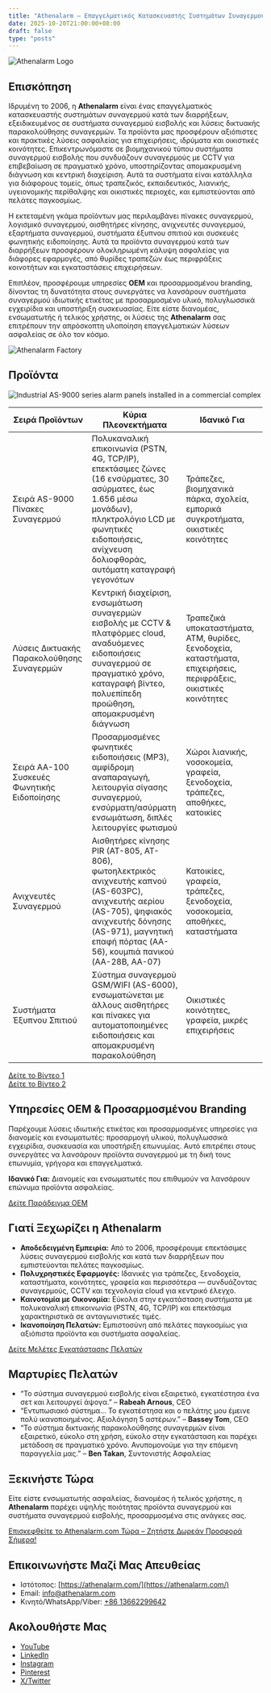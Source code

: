 ```yaml
---
title: "Athenalarm – Επαγγελματικός Κατασκευαστής Συστημάτων Συναγερμού & Λύσεων Δικτυακής Παρακολούθησης Συναγερμών"
date: 2025-10-20T21:00:00+08:00
draft: false
type: "posts"
---
```


![Athenalarm Logo](https://athenalarm.com/wp-content/uploads/2025/05/athenalarm_home.png)

## Επισκόπηση

Ιδρυμένη το 2006, η **Athenalarm** είναι ένας επαγγελματικός κατασκευαστής συστημάτων συναγερμού κατά των διαρρήξεων, εξειδικευμένος σε συστήματα συναγερμού εισβολής και λύσεις δικτυακής παρακολούθησης συναγερμών. Τα προϊόντα μας προσφέρουν αξιόπιστες και πρακτικές λύσεις ασφαλείας για επιχειρήσεις, ιδρύματα και οικιστικές κοινότητες. Επικεντρωνόμαστε σε βιομηχανικού τύπου συστήματα συναγερμού εισβολής που συνδυάζουν συναγερμούς με CCTV για επιβεβαίωση σε πραγματικό χρόνο, υποστηρίζοντας απομακρυσμένη διάγνωση και κεντρική διαχείριση. Αυτά τα συστήματα είναι κατάλληλα για διάφορους τομείς, όπως τραπεζικός, εκπαιδευτικός, λιανικής, υγειονομικής περίθαλψης και οικιστικές περιοχές, και εμπιστεύονται από πελάτες παγκοσμίως.

Η εκτεταμένη γκάμα προϊόντων μας περιλαμβάνει πίνακες συναγερμού, λογισμικό συναγερμού, αισθητήρες κίνησης, ανιχνευτές συναγερμού, εξαρτήματα συναγερμού, συστήματα έξυπνου σπιτιού και συσκευές φωνητικής ειδοποίησης. Αυτά τα προϊόντα συναγερμού κατά των διαρρήξεων προσφέρουν ολοκληρωμένη κάλυψη ασφαλείας για διάφορες εφαρμογές, από θυρίδες τραπεζών έως περιφράξεις κοινοτήτων και εγκαταστάσεις επιχειρήσεων.

Επιπλέον, προσφέρουμε υπηρεσίες **OEM** και προσαρμοσμένου branding, δίνοντας τη δυνατότητα στους συνεργάτες να λανσάρουν συστήματα συναγερμού ιδιωτικής ετικέτας με προσαρμοσμένο υλικό, πολυγλωσσικά εγχειρίδια και υποστήριξη συσκευασίας. Είτε είστε διανομέας, ενσωματωτής ή τελικός χρήστης, οι λύσεις της **Athenalarm** σας επιτρέπουν την απρόσκοπτη υλοποίηση επαγγελματικών λύσεων ασφαλείας σε όλο τον κόσμο.

![Athenalarm Factory](https://athenalarm.com/wp-content/uploads/2022/05/Athenalarm-factory-03-540.jpg)

## Προϊόντα

![Industrial AS-9000 series alarm panels installed in a commercial complex](https://athenalarm.com/wp-content/uploads/2022/05/Athenalarm-burglar-alarms-1024.jpg)

| Σειρά Προϊόντων | Κύρια Πλεονεκτήματα | Ιδανικό Για |
|------------------|--------------------|-------------|
| Σειρά AS-9000 Πίνακες Συναγερμού | Πολυκαναλική επικοινωνία (PSTN, 4G, TCP/IP), επεκτάσιμες ζώνες (16 ενσύρματες, 30 ασύρματες, έως 1.656 μέσω μονάδων), πληκτρολόγιο LCD με φωνητικές ειδοποιήσεις, ανίχνευση δολιοφθοράς, αυτόματη καταγραφή γεγονότων | Τράπεζες, βιομηχανικά πάρκα, σχολεία, εμπορικά συγκροτήματα, οικιστικές κοινότητες |
| Λύσεις Δικτυακής Παρακολούθησης Συναγερμών | Κεντρική διαχείριση, ενσωμάτωση συναγερμών εισβολής με CCTV & πλατφόρμες cloud, αναδυόμενες ειδοποιήσεις συναγερμού σε πραγματικό χρόνο, καταγραφή βίντεο, πολυεπίπεδη προώθηση, απομακρυσμένη διάγνωση | Τραπεζικά υποκαταστήματα, ΑΤΜ, θυρίδες, ξενοδοχεία, καταστήματα, επιχειρήσεις, περιφράξεις, οικιστικές κοινότητες |
| Σειρά AA-100 Συσκευές Φωνητικής Ειδοποίησης | Προσαρμοσμένες φωνητικές ειδοποιήσεις (MP3), αμφίδρομη αναπαραγωγή, λειτουργία σίγασης συναγερμού, ενσύρματη/ασύρματη ενσωμάτωση, διπλές λειτουργίες φωτισμού | Χώροι λιανικής, νοσοκομεία, γραφεία, ξενοδοχεία, τράπεζες, αποθήκες, κατοικίες |
| Ανιχνευτές Συναγερμού | Αισθητήρες κίνησης PIR (AT-805, AT-806), φωτοηλεκτρικός ανιχνευτής καπνού (AS-603PC), ανιχνευτής αερίου (AS-705), ψηφιακός ανιχνευτής δόνησης (AS-971), μαγνητική επαφή πόρτας (AA-56), κουμπιά πανικού (AA-28B, AA-07) | Κατοικίες, γραφεία, τράπεζες, ξενοδοχεία, νοσοκομεία, αποθήκες, καταστήματα |
| Συστήματα Έξυπνου Σπιτιού | Σύστημα συναγερμού GSM/WIFI (AS-6000), ενσωματώνεται με άλλους αισθητήρες και πίνακες για αυτοματοποιημένες ειδοποιήσεις και απομακρυσμένη παρακολούθηση | Οικιστικές κοινότητες, γραφεία, μικρές επιχειρήσεις |

[Δείτε το Βίντεο 1](https://www.youtube.com/watch?v=fxNFCblKrTA)  
[Δείτε το Βίντεο 2](https://www.youtube.com/watch?v=FouMQpGDZNk)

## Υπηρεσίες OEM & Προσαρμοσμένου Branding

Παρέχουμε λύσεις ιδιωτικής ετικέτας και προσαρμοσμένες υπηρεσίες για διανομείς και ενσωματωτές: προσαρμογή υλικού, πολυγλωσσικά εγχειρίδια, συσκευασία και υποστήριξη επωνυμίας. Αυτό επιτρέπει στους συνεργάτες να λανσάρουν προϊόντα συναγερμού με τη δική τους επωνυμία, γρήγορα και επαγγελματικά.

**Ιδανικό Για:** Διανομείς και ενσωματωτές που επιθυμούν να λανσάρουν επώνυμα προϊόντα ασφαλείας.

[Δείτε Παράδειγμα OEM](https://www.instagram.com/p/CTj0hpEjxJ0/)

## Γιατί Ξεχωρίζει η Athenalarm

- **Αποδεδειγμένη Εμπειρία:** Από το 2006, προσφέρουμε επεκτάσιμες λύσεις συναγερμού εισβολής και κατά των διαρρήξεων που εμπιστεύονται πελάτες παγκοσμίως.  
- **Πολυχρηστικές Εφαρμογές:** Ιδανικές για τράπεζες, ξενοδοχεία, καταστήματα, κοινότητες, γραφεία και περισσότερα — συνδυάζοντας συναγερμούς, CCTV και τεχνολογία cloud για κεντρικό έλεγχο.  
- **Καινοτομία με Οικονομία:** Εύκολα στην εγκατάσταση συστήματα με πολυκαναλική επικοινωνία (PSTN, 4G, TCP/IP) και επεκτάσιμα χαρακτηριστικά σε ανταγωνιστικές τιμές.  
- **Ικανοποίηση Πελατών:** Εμπιστοσύνη από πελάτες παγκοσμίως για αξιόπιστα προϊόντα και συστήματα ασφαλείας.

[Δείτε Μελέτες Εγκατάστασης Πελατών](https://www.instagram.com/p/DJ0VWautwqA/?img_index=2)

## Μαρτυρίες Πελατών

- “Το σύστημα συναγερμού εισβολής είναι εξαιρετικό, εγκατέστησα ένα σετ και λειτουργεί άψογα.” – **Rabeah Arnous**, CEO  
- “Εντυπωσιακό σύστημα… Το εγκατέστησα και ο πελάτης μου έμεινε πολύ ικανοποιημένος. Αξιολόγηση 5 αστέρων.” – **Bassey Tom**, CEO  
- “Το σύστημα δικτυακής παρακολούθησης συναγερμών είναι εξαιρετικό, εύκολο στη χρήση, εύκολο στην εγκατάσταση και παρέχει μετάδοση σε πραγματικό χρόνο. Ανυπομονούμε για την επόμενη παραγγελία μας.” – **Ben Takan**, Συντονιστής Ασφαλείας

## Ξεκινήστε Τώρα

Είτε είστε ενσωματωτής ασφαλείας, διανομέας ή τελικός χρήστης, η **Athenalarm** παρέχει υψηλής ποιότητας προϊόντα συναγερμού και συστήματα συναγερμού εισβολής, προσαρμοσμένα στις ανάγκες σας.

[Επισκεφθείτε το Athenalarm.com Τώρα – Ζητήστε Δωρεάν Προσφορά Σήμερα!](https://athenalarm.com/)

## Επικοινωνήστε Μαζί Μας Απευθείας

- Ιστότοπος: [https://athenalarm.com/](https://athenalarm.com/)  
- Email: [info@athenalarm.com](mailto:info@athenalarm.com)  
- Κινητό/WhatsApp/Viber: [+86 13662299642](https://api.whatsapp.com/send?phone=8613662299642)

## Ακολουθήστε Μας

- [YouTube](https://www.youtube.com/channel/UCP0_Wg3aylBn69eBIH2Fazg)  
- [LinkedIn](https://www.linkedin.com/company/athenalarm/)  
- [Instagram](https://www.instagram.com/athenalarm/)  
- [Pinterest](https://www.pinterest.com/athenalarm/)  
- [X/Twitter](https://x.com/Athenalarm)